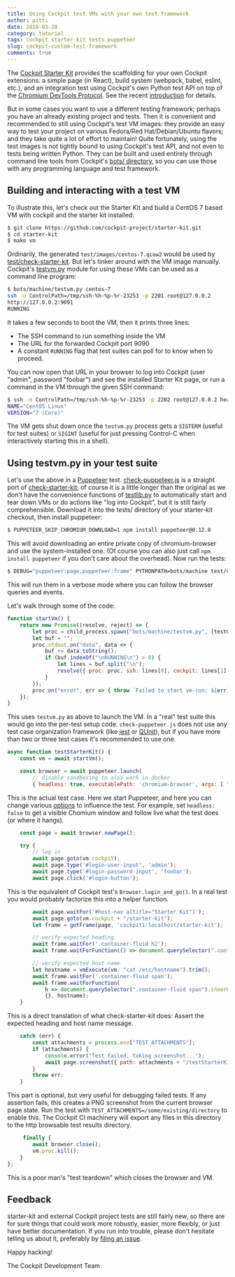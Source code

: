 ```yaml
---
title: Using Cockpit test VMs with your own test framework
author: pitti
date: 2018-03-28
category: tutorial
tags: cockpit starter-kit tests puppeteer
slug: cockpit-custom-test-framework
comments: true
---
```


The [Cockpit Starter Kit](https://github.com/cockpit-project/starter-kit/) provides the scaffolding for your own Cockpit
extensions: a simple page (in React), build system (webpack, babel, eslint, etc.), and an integration test using
Cockpit's own Python test API on top of the
[Chromium DevTools Protocol](https://chromedevtools.github.io/devtools-protocol/).  See the recent
[introduction](http://cockpit-project.org/blog/cockpit-starter-kit.html) for details.

But in some cases you want to use a different testing framework; perhaps you have an already existing project and tests.
Then it is convenient and recommended to still using Cockpit's test VM images: they provide an easy way to test your
project on various Fedora/Red Hat/Debian/Ubuntu flavors; and they take quite a lot of effort to maintain! Quite
fortunately, using the test images is not tightly bound to using Cockpit's test API, and not even to tests being written
Python. They can be built and used entirely through command line tools from Cockpit's [bots/
directory](https://github.com/cockpit-project/cockpit/tree/master/bots/), so you can use those with any programming
language and test framework.

## Building and interacting with a test VM

To illustrate this, let's check out the Starter Kit and build a CentOS 7 based VM with cockpit and the starter kit
installed:

```sh
$ git clone https://github.com/cockpit-project/starter-kit.git
$ cd starter-kit
$ make vm
```

Ordinarily, the generated `test/images/centos-7.qcow2` would be used by
[test/check-starter-kit](https://github.com/cockpit-project/starter-kit/blob/master/test/check-starter-kit). But let's
tinker around with the VM image manually. Cockpit's
[testvm.py](https://github.com/cockpit-project/cockpit/blob/master/bots/machine/testvm.py) module for using these VMs
can be used as a command line program:

```sh
$ bots/machine/testvm.py centos-7
ssh -o ControlPath=/tmp/ssh-%h-%p-%r-23253 -p 2201 root@127.0.0.2
http://127.0.0.2:9091
RUNNING
```

It takes a few seconds to boot the VM, then it prints three lines:

 * The SSH command to run something inside the VM
 * The URL for the forwarded Cockpit port 9090
 * A constant `RUNNING` flag that test suites can poll for to know when to proceed.

You can now open that URL in your browser to log into Cockpit (user "admin", password "foobar") and see the installed
Starter Kit page, or run a command in the VM through the given SSH command:

```sh
$ ssh -o ControlPath=/tmp/ssh-%h-%p-%r-23253 -p 2202 root@127.0.0.2 head -n2 /etc/os-release
NAME="CentOS Linux"
VERSION="7 (Core)"
```

The VM gets shut down once the `testvm.py` process gets a `SIGTERM` (useful for test suites) or `SIGINT` (useful for
just pressing Control-C when interactively starting this in a shell).

## Using testvm.py in your test suite

Let's use the above in a [Puppeteer](https://github.com/GoogleChrome/puppeteer) test.
[check-puppeteer.js](../files/starter-kit/check-puppeteer.js) is a straight port of
[check-starter-kit](https://github.com/cockpit-project/starter-kit/blob/master/test/check-starter-kit); of course it is
a little longer than the original as we don't have the convenience functions of
[testlib.py](https://github.com/cockpit-project/cockpit/blob/master/test/common/testlib.py) to automatically start and
tear down VMs or do actions like "log into Cockpit", but it is still fairly comprehensible. Download it into the tests/ directory of
your starter-kit checkout, then install puppeteer:

```sh
$ PUPPETEER_SKIP_CHROMIUM_DOWNLOAD=1 npm install puppeteer@0.12.0
```

This will avoid downloading an entire private copy of chromium-browser and use the system-installed one. (Of course you
can also just call `npm install puppeteer` if you don't care about the overhead). Now run the tests:

```sh
$ DEBUG="puppeteer:page,puppeteer:frame" PYTHONPATH=bots/machine test/check-puppeteer.js
```

This will run them in a verbose mode where you can follow the browser queries and events.

Let's walk through some of the code:

```js
function startVm() {
    return new Promise((resolve, reject) => {
        let proc = child_process.spawn("bots/machine/testvm.py", [testOS], { stdio: ["pipe", "pipe", "inherit"] });
        let buf = "";
        proc.stdout.on("data", data => {
            buf += data.toString();
            if (buf.indexOf("\nRUNNING\n") > 0) {
                let lines = buf.split("\n");
                resolve({ proc: proc, ssh: lines[0], cockpit: lines[1] });
            }
        });
        proc.on("error", err => { throw `Failed to start vm-run: ${err}` });
    });
}
```

This uses `testvm.py` as above to launch the VM. In a "real" test suite this would go into the per-test setup code.
`check-puppeteer.js` does not use any test case organization framework (like [jest](https://www.npmjs.com/package/jest)
or [QUnit](https://qunitjs.com/)), but if you have more than two or three test cases it's recommended to use one.


```js
async function testStarterKit() {
    const vm = await startVm();

    const browser = await puppeteer.launch(
        // disable sandboxing to also work in docker
        { headless: true, executablePath: 'chromium-browser', args: [ "--no-sandbox" ] });
```

This is the actual test case. Here we start Puppeteer, and here you can change various
[options](https://github.com/GoogleChrome/puppeteer/blob/master/docs/api.md#puppeteerlaunchoptions)
to influence the test. For example, set `headless: false` to get a visible Chomium window and follow live what the test
does (or where it hangs).

```js
    const page = await browser.newPage();

    try {
        // log in
        await page.goto(vm.cockpit);
        await page.type('#login-user-input', 'admin');
        await page.type('#login-password-input', 'foobar');
        await page.click('#login-button');
```

This is the equivalent of Cockpit test's `Browser.login_and_go()`. In a real test you would probably factorize this into
a helper function.

```js
        await page.waitFor('#host-nav a[title="Starter Kit"]');
        await page.goto(vm.cockpit + "/starter-kit");
        let frame = getFrame(page, 'cockpit1:localhost/starter-kit');

        // verify expected heading
        await frame.waitFor('.container-fluid h2');
        await frame.waitForFunction(() => document.querySelector(".container-fluid h2").innerHTML == "Starter Kit");

        // verify expected host name
        let hostname = vmExecute(vm, "cat /etc/hostname").trim();
        await frame.waitFor('.container-fluid span');
        await frame.waitForFunction(
            h => document.querySelector(".container-fluid span").innerHTML == ("Running on " + h),
            {}, hostname);
    }
```

This is a direct translation of what check-starter-kit does: Assert the expected heading and host name message.

```js
    catch (err) {
        const attachments = process.env["TEST_ATTACHMENTS"];
        if (attachments) {
            console.error("Test failed, taking screenshot...");
            await page.screenshot({ path: attachments + "/testStarterKit-FAIL.png"});
        }
        throw err;
    }
```

This part is optional, but very useful for debugging failed tests. If any assertion fails, this creates a PNG screenshot
from the current browser page state. Run the test with `TEST_ATTACHMENTS=/some/existing/directory` to enable this. The
Cockpit CI machinery will export any files in this directory to the http browsable test results directory.

```js
     finally {
        await browser.close();
        vm.proc.kill();
    }
};
```

This is a poor man's "test teardown" which closes the browser and VM.

## Feedback

starter-kit and external Cockpit project tests are still fairly new, so there are for sure things that could work more
robustly, easier, more flexibly, or just have better documentation. If you run into trouble, please don't hesitate
telling us about it, preferably by [filing an issue](https://github.com/cockpit-project/starter-kit/issues).

Happy hacking!

The Cockpit Development Team
